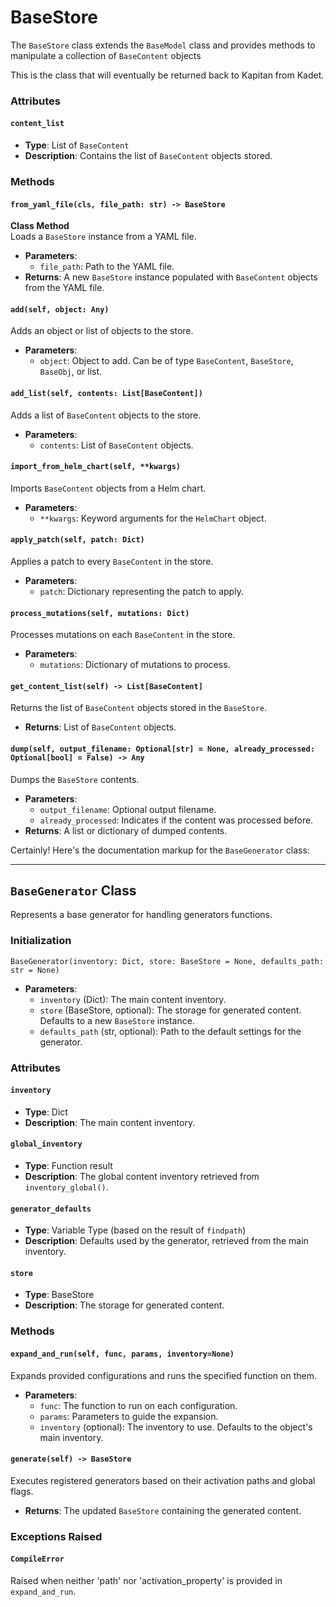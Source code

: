 # BaseStore

The `BaseStore` class extends the `BaseModel` class and provides methods to manipulate a collection of `BaseContent` objects

This is the class that will eventually be returned back to Kapitan from Kadet.

### Attributes

#### `content_list`

- **Type**: List of `BaseContent`
- **Description**: Contains the list of `BaseContent` objects stored.

### Methods

#### `from_yaml_file(cls, file_path: str) -> BaseStore`

**Class Method**  
Loads a `BaseStore` instance from a YAML file.

- **Parameters**:
  - `file_path`: Path to the YAML file.
- **Returns**: A new `BaseStore` instance populated with `BaseContent` objects from the YAML file.

#### `add(self, object: Any)`

Adds an object or list of objects to the store.

- **Parameters**:
  - `object`: Object to add. Can be of type `BaseContent`, `BaseStore`, `BaseObj`, or list.

#### `add_list(self, contents: List[BaseContent])`

Adds a list of `BaseContent` objects to the store.

- **Parameters**:
  - `contents`: List of `BaseContent` objects.

#### `import_from_helm_chart(self, **kwargs)`

Imports `BaseContent` objects from a Helm chart.

- **Parameters**:
  - `**kwargs`: Keyword arguments for the `HelmChart` object.

#### `apply_patch(self, patch: Dict)`

Applies a patch to every `BaseContent` in the store.

- **Parameters**:
  - `patch`: Dictionary representing the patch to apply.

#### `process_mutations(self, mutations: Dict)`

Processes mutations on each `BaseContent` in the store.

- **Parameters**:
  - `mutations`: Dictionary of mutations to process.

#### `get_content_list(self) -> List[BaseContent]`

Returns the list of `BaseContent` objects stored in the `BaseStore`.

- **Returns**: List of `BaseContent` objects.

#### `dump(self, output_filename: Optional[str] = None, already_processed: Optional[bool] = False) -> Any`

Dumps the `BaseStore` contents. 

- **Parameters**:
  - `output_filename`: Optional output filename.
  - `already_processed`: Indicates if the content was processed before.
- **Returns**: A list or dictionary of dumped contents.


Certainly! Here's the documentation markup for the `BaseGenerator` class:

---

## `BaseGenerator` Class

Represents a base generator for handling generators functions.

### Initialization

`BaseGenerator(inventory: Dict, store: BaseStore = None, defaults_path: str = None)`

- **Parameters**:
  - `inventory` (Dict): The main content inventory.
  - `store` (BaseStore, optional): The storage for generated content. Defaults to a new `BaseStore` instance.
  - `defaults_path` (str, optional): Path to the default settings for the generator.

### Attributes

#### `inventory`

- **Type**: Dict
- **Description**: The main content inventory.

#### `global_inventory`

- **Type**: Function result
- **Description**: The global content inventory retrieved from `inventory_global()`.

#### `generator_defaults`

- **Type**: Variable Type (based on the result of `findpath`)
- **Description**: Defaults used by the generator, retrieved from the main inventory.

#### `store`

- **Type**: BaseStore
- **Description**: The storage for generated content.

### Methods

#### `expand_and_run(self, func, params, inventory=None)`

Expands provided configurations and runs the specified function on them.

- **Parameters**:
  - `func`: The function to run on each configuration.
  - `params`: Parameters to guide the expansion.
  - `inventory` (optional): The inventory to use. Defaults to the object's main inventory.

#### `generate(self) -> BaseStore`

Executes registered generators based on their activation paths and global flags.

- **Returns**: The updated `BaseStore` containing the generated content.

### Exceptions Raised

#### `CompileError`

Raised when neither 'path' nor 'activation_property' is provided in `expand_and_run`.